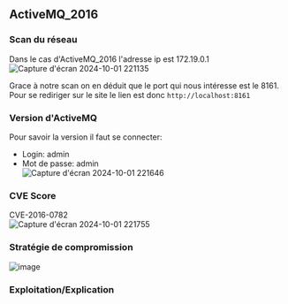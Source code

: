 ## ActiveMQ_2016

### Scan du réseau
Dans le cas d'ActiveMQ_2016 l'adresse ip est 172.19.0.1
![Capture d'écran 2024-10-01 221135](https://github.com/user-attachments/assets/b0867f80-78f0-404d-8523-40b34e8fb76b)


Grace à notre scan on en déduit que le port qui nous intéresse est le 8161.
Pour se rediriger sur le site le lien est donc `http://localhost:8161`

### Version d'ActiveMQ 
Pour savoir la version il faut se connecter:  
- Login: admin
- Mot de passe: admin  
![Capture d'écran 2024-10-01 221646](https://github.com/user-attachments/assets/2c0e9b96-c9f4-4b3d-9914-b44cb599d0cb)


### CVE Score  
CVE-2016-0782  
![Capture d'écran 2024-10-01 221755](https://github.com/user-attachments/assets/68e72d06-2c1d-48d4-9a75-dc8e3dfc7992)

### Stratégie de compromission
![image](https://github.com/user-attachments/assets/31071328-028d-442e-8a8d-d7b43110bffa)

### Exploitation/Explication
